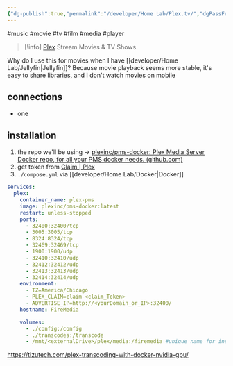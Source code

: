 ```yaml
---
{"dg-publish":true,"permalink":"/developer/Home Lab/Plex.tv/","dgPassFrontmatter":true}
---
```


#music #movie #tv #film #media #player

> [!info] [Plex](https://www.plex.tv/)
> Stream Movies & TV Shows.

Why do I use this for movies when I have [[developer/Home Lab/Jellyfin\|Jellyfin]]? Because movie playback seems more stable, it's easy to share libraries, and I don't watch movies on mobile 

## connections
- one

## installation
1. the repo we'll be using -> [plexinc/pms-docker: Plex Media Server Docker repo, for all your PMS docker needs. (github.com)](https://github.com/plexinc/pms-docker)
2. get token from [Claim | Plex](https://www.plex.tv/claim/)
3. `./compose.yml` via [[developer/Home Lab/Docker\|Docker]]
```yml
services:
  plex:
    container_name: plex-pms
    image: plexinc/pms-docker:latest
    restart: unless-stopped
    ports:
      - 32400:32400/tcp
      - 3005:3005/tcp
      - 8324:8324/tcp
      - 32469:32469/tcp
      - 1900:1900/udp
      - 32410:32410/udp
      - 32412:32412/udp
      - 32413:32413/udp
      - 32414:32414/udp
    environment:
      - TZ=America/Chicago
      - PLEX_CLAIM=claim-<claim_Token>
      - ADVERTISE_IP=http://<yourDomain_or_IP>:32400/
    hostname: FireMedia

    volumes:
      - ./config:/config
      - ./transcodes:/transcode
      - /mnt/<externalDrive>/plex/media:/firemedia #unique name for inside the container
```

https://tizutech.com/plex-transcoding-with-docker-nvidia-gpu/